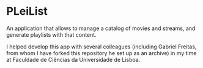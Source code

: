 # PLeiList
An application that allows to manage a catalog of movies and streams, and generate playlists with that content.

I helped develop this app with several colleagues (including Gabriel Freitas, from whom I have forked this repository he set up as an archive) in my time at Faculdade de Ciências da Universidade de Lisboa.
